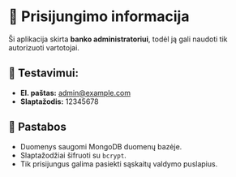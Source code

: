 # 🔐 Prisijungimo informacija

Ši aplikacija skirta **banko administratoriui**, todėl ją gali naudoti tik autorizuoti vartotojai.

## 🧪 Testavimui:

- **El. paštas:** admin@example.com  
- **Slaptažodis:** 12345678

## 📝 Pastabos

- Duomenys saugomi MongoDB duomenų bazėje.
- Slaptažodžiai šifruoti su `bcrypt`.
- Tik prisijungus galima pasiekti sąskaitų valdymo puslapius.
